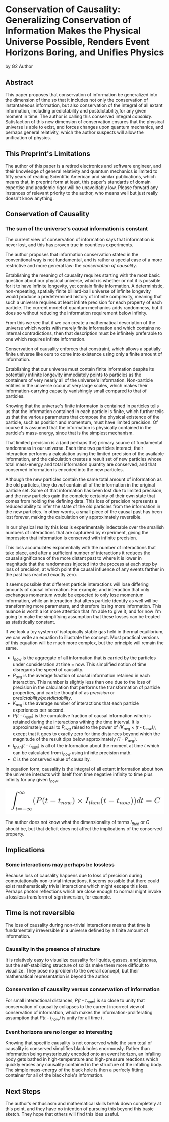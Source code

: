# Conservation of Causality: Generalizing Conservation of Information Makes the Physical Universe Possible, Renders Event Horizons Boring, and Unifies Physics

by G2 Author

## Abstract
This paper proposes that conservation of information be generalized into the dimension of time so that it includes not only the conservation of instantaneous information, but also conservation of the integral of all extant information, including predictability and postdictability,for any given moment in time. The author is calling this conserved integral *causality*. Satisfaction of this new dimension of conservation ensures that the physical universe is able to exist, and forces changes upon quantum mechanics, and perhaps general relativity, which the author suspects will allow the unification of physics.

## This Preprint's Limitations
The author of this paper is a retired electronics and software engineer, and their knowledge of general relativity and quantum mechanics is limited to fifty years of reading Scientific American and similar publications, which means that, in preprint form at least, this paper's standards of domain expertise and academic rigor will be unavoidably low. Please forward any instances of relevant priority to the author, who means well but just really doesn't know anything.

## Conservation of Causality
### The sum of the universe's causal information is constant
The current view of conservation of information says that information is never lost, and this has proven true in countless experiments.

The author proposes that information conservation stated in the conventional way is not fundamental, and is rather a special case of a more restrictive and more general law: the *conservation of causality*.

Establishing the meaning of causality requires starting with the most basic question about our physical universe, which is whether or not it is possible for it to have infinite longevity, yet contain finite information. A deterministic, non-repeating, spatially finite billiard-ball universe of infinite longevity would produce a predetermined history of infinite complexity, meaning that such a universe requires at least infinte precision for each property of each particle. The current model of quantum mechanics adds randomness, but it does so without reducing the information requirement below infinity. 

From this we see that if we can create a mathematical description of the universe which works with merely finite information and which contains no internal contradictions, then that description must be infinitely preferable to one which requires infinte information.

Conservation of causality enforces that constraint, which allows a spatially finite universe like ours to come into existence using only a finite amount of information.

Establishing that our universe must contain finite information despite its potentially infinite longevity immediately points to particles as the containers of very nearly all of the universe's information. Non-particle entities in the universe occur at very large scales, which makes their information-carrying capacity vanishingly small compared to that of particles.

Knowing that the universe's finite informaton is contained in particles tells us that the information contained in each particle is finite, which further tells us that the various parameters that compose the physical existence of the particle, such as position and momentum, must have limited precision. Of course it is assumed that the information is physically contained in the particle's mass-energy, since that is the simplest mechanism.

That limited precision is a (and perhaps the) primary source of fundamental randomness in our universe. Each time two particles interact, their interaction performs a calculation using the limited precision of the available information, and the calculation creates a result set of new particles whose total mass-energy and total information quantity are conserved, and that conserved information is encoded into the new particles. 

Although the new particles contain the same total amount of information as the old particles, they do *not* contain all of the information in the original particle set. Some of that information has been lost due to limited precision, and the new particles gain the complete certainty of their own state that comes from holding the defining data. This loss of precision represents a reduced ability to infer the state of the old particles from the information in the new particles. In other words, a small piece of the causal past has been lost forever, making the calculation only approximately reversible.

In our physical reality this loss is experimentally indectable over the smallish numbers of interactions that are captureed by experiment, giving the impression that information is conserved with infinite precision.

This loss accumulates exponentially with the number of interactions that take place, and after a sufficient number of interactions it reduces the causal significance of the more distant past to where it is lower in magnitude that the randomness injected into the process at each step by loss of precision, at which point the causal influence of any events farther in the past has reached exactly zero.

It seems possible that different particle interactions will lose differing amounts of causal information. For example, and interaction that only exchanges momentum would be expected to only lose momentum information, while an interaction that alters particle identity as well will be transforming more parameters, and therefore losing more information. This nuance is worth a lot more attention that I'm able to give it, and for now I'm going to make the simplifying assumption that these losses can be treated as statistically constant. 

If we look a toy system of isotopically stable gas held in thermal equilibrium, we can write an equation to illustrate the concept. Most practical versions of this equation will be much more complex, but the principle will remain the same.

* *I<sub>now</sub>* is the aggregate of all information that is carried by the particles under consideration at time = now. This simplified notion of time disregards the speed of causality.
* *P<sub>avg</sub>* is the average fraction of causal information retained in each interaction. This number is slightly less than one due to the loss of precision in the calculation that performs the transformation of particle properties, and can be thought of as *precision* or *predictability/postdictability*.
* *K<sub>avg</sub>* is the average number of interactions that each particle experiences per second.
* *P(t - t<sub>now</sub>)* is the cumulative fraction of causal information wihch is retained during the interactions withing the time interval. It is approximately equal to *P<sub>avg</sub>* raised to the power of *(K<sub>avg</sub>* &#215; *(t - t<sub>now</sub>))*, except that it goes to exactly zero for time distances beyond which the magnitude of the result dips below approximately *(1 - P<sub>avg</sub>)*.
* *I<sub>then</sub>(t - t<sub>now</sub>)* is all of the information about the moment at time *t* which can be calculated from *I<sub>now</sub>* using infinite precision math.
* *C* is the conserved value of causality.

 In equation form, causality is the integral of all extant information about how the universe interacts with itself from time negative infinity to time plus infinity for any given *t<sub>now</sub>*. 

 ![alt text](Causality.png)

The author does not know what the dimensionality of terms *I<sub>then</sub>* or *C* should be, but that deficit does not affect the implications of the conserved property.

## Implications
### Some interactions may perhaps be lossless
Because loss of causality happens due to loss of precision during computationally non-trivial interactions, it seems possible that there could exist mathematically trivial interactions which might escape this loss. Perhaps photon reflections which are close enough to normal might invoke a lossless transform of sign inversion, for example.

## Time is not reversible
The loss of causality during non-trivial interactions means that time is fundamentally irreversible in a universe defined by a finite amount of information.

### Causality in the presence of structure
It is relatively easy to visualize causality for liquids, gasses, and plasmas, but the self-stabilizing structure of solids make them more difficult to visualize. They pose no problem to the overall concept, but their mathematical representation is beyond the author.

### Conservation of causality versus conservation of information
For small interactional distances, *P(t - t<sub>now</sub>)* is so close to unity that conservation of causality collapses to the current incorrect view of conservation of information, which makes the information-proliferating assumption that *P(t - t<sub>now</sub>)* is unity for all time *t*.

### Event horizons are no longer so interesting
Knowing that specific causality is not conserved while the sum total of causality is conserved simplifies black holes enormously. Rather than information being mysteriously encoded onto an event horizon, an infalling body gets bathed in high-temperature and high-pressure reactions which quickly erases any causality contained in the structure of the infalling body. The simple mass-energy of the black hole is then a perfecly fitting container for all of the black hole's information.

## Next Steps
The author’s enthusiasm and mathematical skills break down completely at this point, and they have no intention of pursuing this beyond this basic sketch. They hope that others will find this idea useful.
